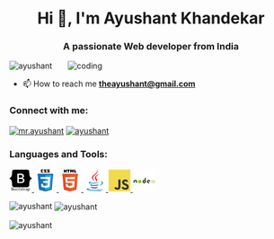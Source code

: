 <h1 align="center">Hi 👋, I'm Ayushant Khandekar</h1>
<h3 align="center">A passionate Web developer from India</h3>

<img align = "right" alt="coding" width="400" src="https://www.google.com/url?sa=i&url=https%3A%2F%2Fgithub.com%2Frudrabarad%2FGifs&psig=AOvVaw2tQesm1EQ2nT2hEV2GzAGi&ust=1670848256489000&source=images&cd=vfe&ved=0CBAQjRxqFwoTCKD51_jI8fsCFQAAAAAdAAAAABAJ">


<p align="left"> <img src="https://komarev.com/ghpvc/?username=ayushant&label=Profile%20views&color=0e75b6&style=flat" alt="ayushant" /> </p>

- 📫 How to reach me **theayushant@gmail.com**

<h3 align="left">Connect with me:</h3>
<p align="left">
<a href="https://instagram.com/mr.ayushant" target="blank"><img align="center" src="https://raw.githubusercontent.com/rahuldkjain/github-profile-readme-generator/master/src/images/icons/Social/instagram.svg" alt="mr.ayushant" height="30" width="40" /></a>
<a href="https://www.hackerrank.com/ayushant" target="blank"><img align="center" src="https://raw.githubusercontent.com/rahuldkjain/github-profile-readme-generator/master/src/images/icons/Social/hackerrank.svg" alt="ayushant" height="30" width="40" /></a>
</p>

<h3 align="left">Languages and Tools:</h3>
<p align="left"> <a href="https://getbootstrap.com" target="_blank" rel="noreferrer"> <img src="https://raw.githubusercontent.com/devicons/devicon/master/icons/bootstrap/bootstrap-plain-wordmark.svg" alt="bootstrap" width="40" height="40"/> </a> <a href="https://www.w3schools.com/css/" target="_blank" rel="noreferrer"> <img src="https://raw.githubusercontent.com/devicons/devicon/master/icons/css3/css3-original-wordmark.svg" alt="css3" width="40" height="40"/> </a> <a href="https://www.w3.org/html/" target="_blank" rel="noreferrer"> <img src="https://raw.githubusercontent.com/devicons/devicon/master/icons/html5/html5-original-wordmark.svg" alt="html5" width="40" height="40"/> </a> <a href="https://www.java.com" target="_blank" rel="noreferrer"> <img src="https://raw.githubusercontent.com/devicons/devicon/master/icons/java/java-original.svg" alt="java" width="40" height="40"/> </a> <a href="https://developer.mozilla.org/en-US/docs/Web/JavaScript" target="_blank" rel="noreferrer"> <img src="https://raw.githubusercontent.com/devicons/devicon/master/icons/javascript/javascript-original.svg" alt="javascript" width="40" height="40"/> </a> <a href="https://nodejs.org" target="_blank" rel="noreferrer"> <img src="https://raw.githubusercontent.com/devicons/devicon/master/icons/nodejs/nodejs-original-wordmark.svg" alt="nodejs" width="40" height="40"/> </a> </p>

<p><img align="left" src="https://github-readme-stats.vercel.app/api/top-langs?username=ayushant&show_icons=true&locale=en&layout=compact" alt="ayushant" /></p>

<p>&nbsp;<img align="center" src="https://github-readme-stats.vercel.app/api?username=ayushant&show_icons=true&locale=en" alt="ayushant" /></p>

<p><img align="center" src="https://github-readme-streak-stats.herokuapp.com/?user=ayushant&" alt="ayushant" /></p>
